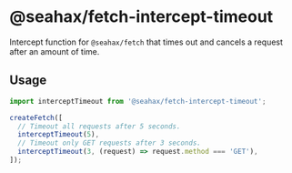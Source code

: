 # @seahax/fetch-intercept-timeout

Intercept function for `@seahax/fetch` that times out and cancels a request after an amount of time.

## Usage

```ts
import interceptTimeout from '@seahax/fetch-intercept-timeout';

createFetch([
  // Timeout all requests after 5 seconds.
  interceptTimeout(5),
  // Timeout only GET requests after 3 seconds.
  interceptTimeout(3, (request) => request.method === 'GET'),
]);
```

